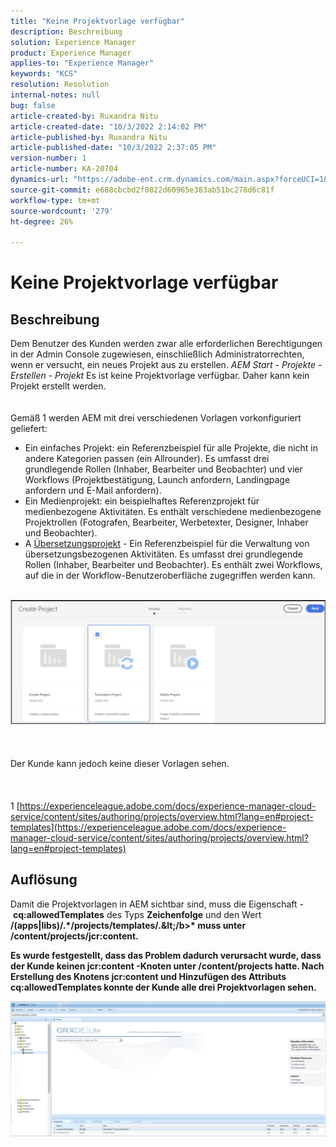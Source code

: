 ```yaml
---
title: "Keine Projektvorlage verfügbar"
description: Beschreibung
solution: Experience Manager
product: Experience Manager
applies-to: "Experience Manager"
keywords: "KCS"
resolution: Resolution
internal-notes: null
bug: false
article-created-by: Ruxandra Nitu
article-created-date: "10/3/2022 2:14:02 PM"
article-published-by: Ruxandra Nitu
article-published-date: "10/3/2022 2:37:05 PM"
version-number: 1
article-number: KA-20704
dynamics-url: "https://adobe-ent.crm.dynamics.com/main.aspx?forceUCI=1&pagetype=entityrecord&etn=knowledgearticle&id=78f9169d-2543-ed11-bba2-0022480866ad"
source-git-commit: e688cbcbd2f0822d60965e383ab51bc278d6c81f
workflow-type: tm+mt
source-wordcount: '279'
ht-degree: 26%

---
```


# Keine Projektvorlage verfügbar

## Beschreibung

Dem Benutzer des Kunden werden zwar alle erforderlichen Berechtigungen in der Admin Console zugewiesen, einschließlich Administratorrechten, wenn er versucht, ein neues Projekt aus zu erstellen. *AEM Start - Projekte - Erstellen - Projekt* Es ist keine Projektvorlage verfügbar. Daher kann kein Projekt erstellt werden.<br><br><br>
Gemäß 1 werden AEM mit drei verschiedenen Vorlagen vorkonfiguriert geliefert:

- Ein einfaches Projekt: ein Referenzbeispiel für alle Projekte, die nicht in andere Kategorien passen (ein Allrounder). Es umfasst drei grundlegende Rollen (Inhaber, Bearbeiter und Beobachter) und vier Workflows (Projektbestätigung, Launch anfordern, Landingpage anfordern und E-Mail anfordern).
- Ein Medienprojekt: ein beispielhaftes Referenzprojekt für medienbezogene Aktivitäten. Es enthält verschiedene medienbezogene Projektrollen (Fotografen, Bearbeiter, Werbetexter, Designer, Inhaber und Beobachter).
- A [Übersetzungsprojekt](https://experienceleague.adobe.com/docs/experience-manager-cloud-service/content/sites/administering/reusing-content/translation/overview.html?lang=en) - Ein Referenzbeispiel für die Verwaltung von übersetzungsbezogenen Aktivitäten. Es umfasst drei grundlegende Rollen (Inhaber, Bearbeiter und Beobachter). Es enthält zwei Workflows, auf die in der Workflow-Benutzeroberfläche zugegriffen werden kann.


<br>![](assets/___8267027f-2843-ed11-bba2-0022480866ad___.png)<br><br> <br><br>Der Kunde kann jedoch keine dieser Vorlagen sehen.<br><br> <br><br>1 [https://experienceleague.adobe.com/docs/experience-manager-cloud-service/content/sites/authoring/projects/overview.html?lang=en#project-templates](https://experienceleague.adobe.com/docs/experience-manager-cloud-service/content/sites/authoring/projects/overview.html?lang=en#project-templates)

## Auflösung


Damit die Projektvorlagen in AEM sichtbar sind, muss die Eigenschaft - <b>cq:allowedTemplates</b> des Typs <b>Zeichenfolge</b> und den Wert <b>/(apps|libs)/.\*/projects/templates/.\&lt;/b>* muss unter <b>/content/projects/jcr:content</b>.

Es wurde festgestellt, dass das Problem dadurch verursacht wurde, dass der Kunde keinen jcr:content -Knoten unter /content/projects hatte. Nach Erstellung des Knotens jcr:content und Hinzufügen des Attributs cq:allowedTemplates konnte der Kunde alle drei Projektvorlagen sehen.



![](assets/ef0af61b-2843-ed11-bba2-0022480866ad.png)
